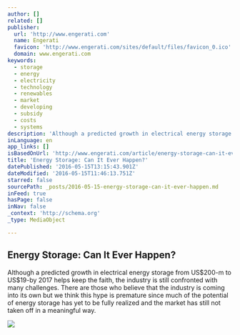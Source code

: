 ```yaml
---
author: []
related: []
publisher:
  url: 'http://www.engerati.com'
  name: Engerati
  favicon: 'http://www.engerati.com/sites/default/files/favicon_0.ico'
  domain: www.engerati.com
keywords:
  - storage
  - energy
  - electricity
  - technology
  - renewables
  - market
  - developing
  - subsidy
  - costs
  - systems
description: 'Although a predicted growth in electrical energy storage from US$200-m to US$19-by 2017 helps keep the faith, the industry is still confronted with many challenges. There are those who believe that the industry is coming into its own but we think this hype is premature since much of the potential of energy storage has yet to be fully realized and the market has still not taken off in a meaningful way.'
inLanguage: en
app_links: []
isBasedOnUrl: 'http://www.engerati.com/article/energy-storage-can-it-ever-happen'
title: 'Energy Storage: Can It Ever Happen?'
datePublished: '2016-05-15T13:15:43.901Z'
dateModified: '2016-05-15T11:46:13.751Z'
starred: false
sourcePath: _posts/2016-05-15-energy-storage-can-it-ever-happen.md
inFeed: true
hasPage: false
inNav: false
_context: 'http://schema.org'
_type: MediaObject

---
```

<article style=""><h1>Energy Storage: Can It Ever Happen?</h1><p>Although a predicted growth in electrical energy storage from US$200-m to US$19-by 2017 helps keep the faith, the industry is still confronted with many challenges. There are those who believe that the industry is coming into its own but we think this hype is premature since much of the potential of energy storage has yet to be fully realized and the market has still not taken off in a meaningful way.</p><img src="http://www.engerati.com/sites/default/files/styles/blog_image/public/qustionmark.JPG?itok=sKwPCvlS" /></article>